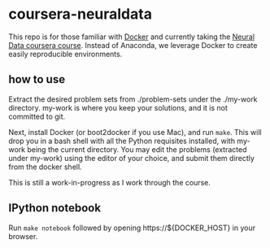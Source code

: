 coursera-neuraldata
===================

This repo is for those familiar with [Docker](https://www.docker.com) and
currently taking the [Neural Data coursera
course](https://www.coursera.org/course/neuraldata). Instead of Anaconda, we
leverage Docker to create easily reproducible environments.


how to use
----------

Extract the desired problem sets from ./problem-sets under the ./my-work
directory. my-work is where you keep your solutions, and it is not committed to
git.

Next, install Docker (or boot2docker if you use Mac), and run `make`. This will
drop you in a bash shell with all the Python requisites installed, with my-work
being the current directory. You may edit the problems (extracted under my-work)
using the editor of your choice, and submit them directly from the docker shell.

This is still a work-in-progress as I work through the course.

IPython notebook
----------------

Run `make notebook` followed by opening https://${DOCKER_HOST} in your
browser.
